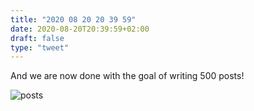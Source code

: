 ```yaml
---
title: "2020 08 20 20 39 59"
date: 2020-08-20T20:39:59+02:00
draft: false
type: "tweet"
---
```

And we are now done with the goal of writing 500 posts!

![posts](/img/2020-08-20-20-39-59.png)
